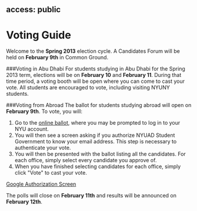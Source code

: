 access: public
---
Voting Guide
===

Welcome to the **Spring 2013** election cycle. A Candidates Forum will be held on **February 9th** in Common Ground.

###Voting in Abu Dhabi
For students studying in Abu Dhabi for the Spring 2013 term, elections will be on **February 10** and **February 11**.
During that time period, a voting booth will be open where you can come to cast your vote.
All students are encouraged to vote, including visiting NYUNY students.

###Voting from Abroad
The ballot for students studying abroad will open on **February 9th**. To vote, you will:

1. Go to the [online ballot](http://voting.sg.nyuad.org), where you may be prompted to log in to your NYU account.
2. You will then see a screen asking if you authorize NYUAD Student Government to know your email address. This step is necessary to authenticate your vote.
3. You will then be presented with the ballot listing all the candidates. For each office, simply select every candidate you approve of.
4. When you have finished selecting candidates for each office, simply click "Vote" to cast your vote.

[Google Authorization Screen](https://raw.github.com/nyuadsg/rdc/admin/resources/google-approval.png?login=morgante&token=ae0a51a36e921865cabda30922d1cbe4)

The polls will close on **February 11th** and results will be announced on **February 12th**.
